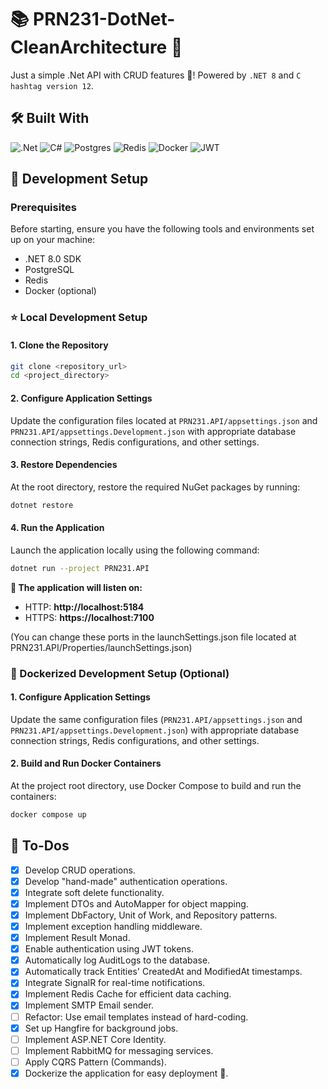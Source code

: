 # 📚 PRN231-DotNet-CleanArchitecture 🚀
Just a simple .Net API with CRUD features 🥲! Powered by `.NET 8` and `C hashtag version 12`.
## 🛠️ Built With
![.Net](https://img.shields.io/badge/.NET-5C2D91?style=for-the-badge&logo=.net&logoColor=white)
![C#](https://img.shields.io/badge/c%23-%23239120.svg?style=for-the-badge&logo=csharp&logoColor=white)
![Postgres](https://img.shields.io/badge/postgres-%23316192.svg?style=for-the-badge&logo=postgresql&logoColor=white)
![Redis](https://img.shields.io/badge/redis-%23DD0031.svg?style=for-the-badge&logo=redis&logoColor=white)
![Docker](https://img.shields.io/badge/docker-%230db7ed.svg?style=for-the-badge&logo=docker&logoColor=white)
![JWT](https://img.shields.io/badge/JWT-black?style=for-the-badge&logo=JSON%20web%20tokens)
## 🚧 Development Setup
### Prerequisites
Before starting, ensure you have the following tools and environments set up on your machine:
- .NET 8.0 SDK
- PostgreSQL
- Redis
- Docker (optional)
### ⭐ Local Development Setup
#### 1. Clone the Repository
```bash
git clone <repository_url>
cd <project_directory>
```
#### 2. Configure Application Settings
Update the configuration files located at `PRN231.API/appsettings.json` and `PRN231.API/appsettings.Development.json` with appropriate database connection strings, Redis configurations, and other settings.
#### 3. Restore Dependencies
At the root directory, restore the required NuGet packages by running:
```bash
dotnet restore
```
#### 4. Run the Application
Launch the application locally using the following command:
```bash
dotnet run --project PRN231.API
```

__🚀 The application will listen on:__
- HTTP: **http://localhost:5184**
- HTTPS: **https://localhost:7100**

(You can change these ports in the launchSettings.json file located at PRN231.API/Properties/launchSettings.json)
### 🐳 Dockerized Development Setup (Optional)
#### 1. Configure Application Settings
Update the same configuration files (`PRN231.API/appsettings.json` and `PRN231.API/appsettings.Development.json`) with appropriate database connection strings, Redis configurations, and other settings.
#### 2. Build and Run Docker Containers
At the project root directory, use Docker Compose to build and run the containers:
```bash
docker compose up
```
## 🎯 To-Dos
- [x] Develop CRUD operations.
- [x] Develop "hand-made" authentication operations.
- [x] Integrate soft delete functionality.
- [x] Implement DTOs and AutoMapper for object mapping.
- [x] Implement DbFactory, Unit of Work, and Repository patterns.
- [x] Implement exception handling middleware.
- [x] Implement Result Monad.
- [x] Enable authentication using JWT tokens.
- [x] Automatically log AuditLogs to the database.
- [x] Automatically track Entities' CreatedAt and ModifiedAt timestamps.
- [x] Integrate SignalR for real-time notifications.
- [x] Implement Redis Cache for efficient data caching.
- [x] Implement SMTP Email sender.
- [ ] Refactor: Use email templates instead of hard-coding.
- [x] Set up Hangfire for background jobs.
- [ ] Implement ASP.NET Core Identity.
- [ ] Implement RabbitMQ for messaging services.
- [ ] Apply CQRS Pattern (Commands).
- [x] Dockerize the application for easy deployment 🐳.
